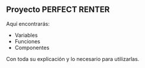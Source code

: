 ## Proyecto PERFECT RENTER

Aquí encontrarás:

- Variables
- Funciones
- Componentes

Con toda su explicación y lo necesario para utilizarlas.
